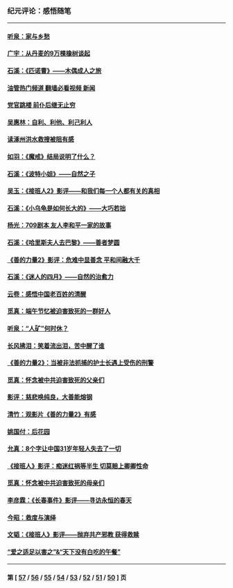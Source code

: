 ### 纪元评论：感悟随笔
---
#### [听泉：家与乡愁](../../pages/nsc1035/n14068482.md?09190330) 
#### [广宇：从丹麦的9万棵橡树谈起](../../pages/nsc1035/n14061428.md?09190330) 
#### [石溪：《匹诺曹》——木偶成人之旅](../../pages/nsc1035/n14061424.md?09190330) 
#### [油管热门频道 翻墙必看视频 新闻](ok?09190330)
#### [党官跳楼 前仆后继无止穷](../../pages/nsc1035/n14058175.md?09190330) 
#### [吴惠林：自利、利他、利己利人](../../pages/nsc1035/n14052459.md?09190330) 
#### [读涿州洪水救搜被阻有感](../../pages/nsc1035/n14049641.md?09190330) 
#### [如羽：《魔戒》结局说明了什么？](../../pages/nsc1035/n14048860.md?09190330) 
#### [石溪：《波特小姐》——自然之子](../../pages/nsc1035/n14048291.md?09190330) 
#### [吴玉：《接班人2》影评——和我们每一个人都有关的真相](../../pages/nsc1035/n14041114.md?09190330) 
#### [石溪：《小乌龟是如何长大的》——大巧若拙](../../pages/nsc1035/n14037479.md?09190330) 
#### [杨光：709剧本 友人李和平一家的故事](../../pages/nsc1035/n14032047.md?09190330) 
#### [石溪：《哈里斯夫人去巴黎》——善者梦圆](../../pages/nsc1035/n14031778.md?09190330) 
#### [《善的力量2》影评：危难中显善念 平和间融大千](../../pages/nsc1035/n14028390.md?09190330) 
#### [石溪：《迷人的四月》——自然的治愈力](../../pages/nsc1035/n14027049.md?09190330) 
#### [云卷：感悟中国老百姓的清醒](../../pages/nsc1035/n14025152.md?09190330) 
#### [觅真：端午节忆被迫害致死的一群好人](../../pages/nsc1035/n14020985.md?09190330) 
#### [听泉：“人矿”何时休？](../../pages/nsc1035/n14016609.md?09190330) 
#### [长风拂泪：笑着流出泪，苦中醒了谁](../../pages/nsc1035/n14016469.md?09190330) 
#### [《善的力量2》：当被非法抓捕的护士长遇上受伤的刑警](../../pages/nsc1035/n14015561.md?09190330) 
#### [觅真：怀念被中共迫害致死的父亲们](../../pages/nsc1035/n14014258.md?09190330) 
#### [影评：慈悲唤纯良，大善能熔钢](../../pages/nsc1035/n14010867.md?09190330) 
#### [清竹：观影片《善的力量2》有感](../../pages/nsc1035/n14010015.md?09190330) 
#### [姚国付：后花园](../../pages/nsc1035/n14005301.md?09190330) 
#### [允真：8个字让中国31岁年轻人失去了一切](../../pages/nsc1035/n13999093.md?09190330) 
#### [《接班人》影评：痴迷红祸等半生 切莫赔上卿卿性命](../../pages/nsc1035/n13998676.md?09190330) 
#### [觅真：怀念被中共迫害致死的母亲们](../../pages/nsc1035/n13997271.md?09190330) 
#### [李彦霖：《长春事件》影评——寻访永恒的春天](../../pages/nsc1035/n13995112.md?09190330) 
#### [今昭：救度与演绎](../../pages/nsc1035/n13992670.md?09190330) 
#### [文韬：《接班人》影评——抛弃共产邪教 获得救赎](../../pages/nsc1035/n13990160.md?09190330) 
#### [“爱之适足以害之”&“天下没有白吃的午餐”](../../pages/nsc1035/n13988391.md?09190330) 

---
#### 第 [ [57](./57.md?09190330) / [56](./56.md?09190330) / [55](./55.md?09190330) / [54](./54.md?09190330) / [53](./53.md?09190330) / [52](./52.md?09190330) / [51](./51.md?09190330) / [50](./50.md?09190330) ] 页
